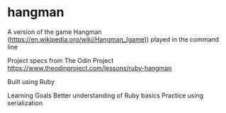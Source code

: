 # hangman

A version of the game Hangman (https://en.wikipedia.org/wiki/Hangman_(game)) played in the command line

Project specs from The Odin Project 
https://www.theodinproject.com/lessons/ruby-hangman

Built using Ruby 

Learning Goals
Better understanding of Ruby basics
Practice using serialization